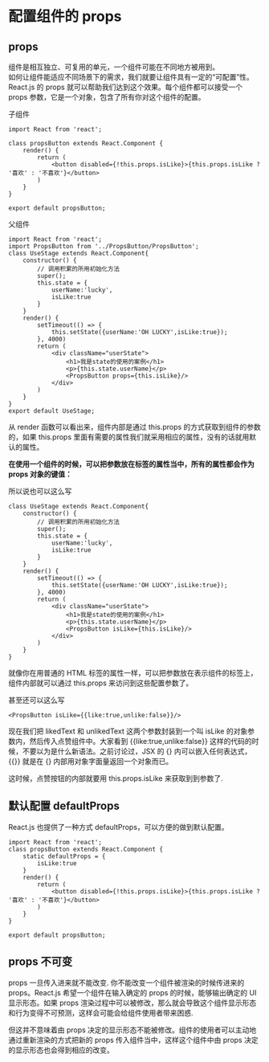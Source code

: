 # 配置组件的 props  

## props
组件是相互独立、可复用的单元，一个组件可能在不同地方被用到。  
如何让组件能适应不同场景下的需求，我们就要让组件具有一定的“可配置”性。  
React.js 的 props 就可以帮助我们达到这个效果。每个组件都可以接受一个 props 参数，它是一个对象，包含了所有你对这个组件的配置。   

子组件
```
import React from 'react';

class propsButton extends React.Component {
    render() {
        return (
            <button disabled={!this.props.isLike}>{this.props.isLike ? '喜欢' : '不喜欢'}</button>
        )
    }
}

export default propsButton;
```
父组件
```
import React from 'react';
import PropsButton from '../PropsButton/PropsButton';
class UseStage extends React.Component{
    constructor() {
        // 调用积累的所用初始化方法
        super();
        this.state = {
            userName:'lucky',
            isLike:true
        }
    }
    render() {
        setTimeout(() => {
            this.setState({userName:'OH LUCKY',isLike:true});
        }, 4000)
        return (
            <div className="userState">
                <h1>我是state的使用的案例</h1>
                <p>{this.state.userName}</p>
                <PropsButton props={this.isLike}/>
            </div>
        )
    }
}
export default UseStage;
```  

从 render 函数可以看出来，组件内部是通过 this.props 的方式获取到组件的参数的，如果 this.props 里面有需要的属性我们就采用相应的属性，没有的话就用默认的属性。  

**在使用一个组件的时候，可以把参数放在标签的属性当中，所有的属性都会作为 props 对象的键值：**  

所以说也可以这么写  
```
class UseStage extends React.Component{
    constructor() {
        // 调用积累的所用初始化方法
        super();
        this.state = {
            userName:'lucky',
            isLike:true
        }
    }
    render() {
        setTimeout(() => {
            this.setState({userName:'OH LUCKY',isLike:true});
        }, 4000)
        return (
            <div className="userState">
                <h1>我是state的使用的案例</h1>
                <p>{this.state.userName}</p>
                <PropsButton isLike={this.isLike}/>
            </div>
        )
    }
}
```  
就像你在用普通的 HTML 标签的属性一样，可以把参数放在表示组件的标签上，组件内部就可以通过 this.props 来访问到这些配置参数了。  

甚至还可以这么写  

```
<PropsButton isLike={{like:true,unlike:false}}/>
```
现在我们把 likedText 和 unlikedText 这两个参数封装到一个叫 isLike 的对象参数内，然后传入点赞组件中。大家看到 {{like:true,unlike:false}} 这样的代码的时候，不要以为是什么新语法。之前讨论过，JSX 的 {} 内可以嵌入任何表达式，{{}} 就是在 {} 内部用对象字面量返回一个对象而已。    

这时候，点赞按钮的内部就要用 this.props.isLike 来获取到到参数了.  

## 默认配置 defaultProps  
React.js 也提供了一种方式 defaultProps，可以方便的做到默认配置。  
```
import React from 'react';
class propsButton extends React.Component {
    static defaultProps = {
        isLike:true
    }
    render() {
        return (
            <button disabled={!this.props.isLike}>{this.props.isLike ? '喜欢' : '不喜欢'}</button>
        )
    }
}

export default propsButton;
```

## props 不可变  
props 一旦传入进来就不能改变. 
你不能改变一个组件被渲染的时候传进来的 props。React.js 希望一个组件在输入确定的 props 的时候，能够输出确定的 UI 显示形态。如果 props 渲染过程中可以被修改，那么就会导致这个组件显示形态和行为变得不可预测，这样会可能会给组件使用者带来困惑.  

但这并不意味着由 props 决定的显示形态不能被修改。组件的使用者可以主动地通过重新渲染的方式把新的 props 传入组件当中，这样这个组件中由 props 决定的显示形态也会得到相应的改变。
